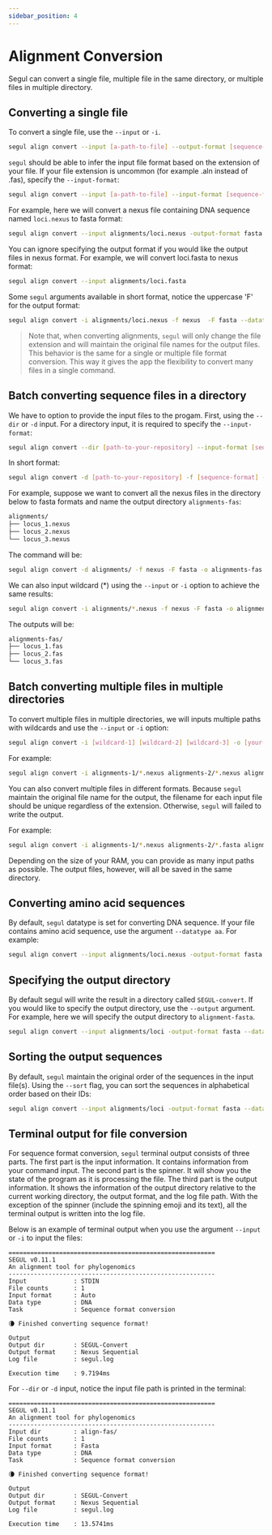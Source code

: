 ```yaml
---
sidebar_position: 4
---
```


# Alignment Conversion

Segul can convert a single file, multiple file in the same directory, or multiple files in multiple directory.

## Converting a single file

To convert a single file, use the `--input` or `-i`.

```Bash
segul align convert --input [a-path-to-file] --output-format [sequence-format]
```

`segul` should be able to infer the input file format based on the extension of your file. If your file extension is uncommon (for example .aln instead of .fas), specify the `--input-format`:

```Bash
segul align convert --input [a-path-to-file] --input-format [sequence-format] --output-format [sequence-format]
```

For example, here we will convert a nexus file containing DNA sequence named `loci.nexus` to fasta format:

```Bash
segul align convert --input alignments/loci.nexus -output-format fasta
```

You can ignore specifying the output format if you would like the output files in nexus format. For example, we will convert loci.fasta to nexus format:

```Bash
segul align convert --input alignments/loci.fasta
```

Some `segul` arguments available in short format, notice the uppercase 'F' for the output format:

```Bash
segul align convert -i alignments/loci.nexus -f nexus  -F fasta --datatype aa -o alignment-fasta
```

> Note that, when converting alignments, `segul` will only change the file extension and will maintain the original file names for the output files. This behavior is the same for a single or multiple file format conversion. This way it gives the app the flexibility to convert many files in a single command.

## Batch converting sequence files in a directory

We have to option to provide the input files to the progam. First, using the `--dir` or `-d` input. For a directory input, it is required to specify the `--input-format`:

```Bash
segul align convert --dir [path-to-your-repository] --input-format [sequence-format] --output [your-output-dir-name] --output-format [sequence-format]
```

In short format:

```Bash
segul align convert -d [path-to-your-repository] -f [sequence-format] -o [your-output-dir-name]
```

For example, suppose we want to convert all the nexus files in the directory below to fasta formats and name the output directory `alignments-fas`:

```Bash
alignments/
├── locus_1.nexus
├── locus_2.nexus
└── locus_3.nexus
```

The command will be:

```Bash
segul align convert -d alignments/ -f nexus -F fasta -o alignments-fas
```

We can also input wildcard (\*) using the `--input` or `-i` option to achieve the same results:

```Bash
segul align convert -i alignments/*.nexus -f nexus -F fasta -o alignments-fas
```

The outputs will be:

```Bash
alignments-fas/
├── locus_1.fas
├── locus_2.fas
└── locus_3.fas
```

## Batch converting multiple files in multiple directories

To convert multiple files in multiple directories, we will inputs multiple paths with wildcards and use the `--input` or `-i` option:

```Bash
segul align convert -i [wildcard-1] [wildcard-2] [wildcard-3] -o [your-output-dir-name]
```

For example:

```Bash
segul align convert -i alignments-1/*.nexus alignments-2/*.nexus alignments-3/*.nexus -F fasta -o alignments-fas
```

You can also convert multiple files in different formats. Because `segul` maintain the original file name for the output, the filename for each input file should be unique regardless of the extension. Otherwise, `segul` will failed to write the output.

For example:

```Bash
segul align convert -i alignments-1/*.nexus alignments-2/*.fasta alignments-3/*.fasta -F phylip -o alignments-phylip
```

Depending on the size of your RAM, you can provide as many input paths as possible. The output files, however, will all be saved in the same directory.

## Converting amino acid sequences

By default, `segul` datatype is set for converting DNA sequence. If your file contains amino acid sequence, use the argument `--datatype aa`. For example:

```Bash
segul align convert --input alignments/loci.nexus -output-format fasta --datatype aa
```

## Specifying the output directory

By default segul will write the result in a directory called `SEGUL-convert`. If you would like to specify the output directory, use the `--output` argument. For example, here we will specify the output directory to `alignment-fasta`.

```Bash
segul align convert --input alignments/loci -output-format fasta --datatype aa --output alignment-fasta
```

## Sorting the output sequences

By default, `segul` maintain the original order of the sequences in the input file(s). Using the `--sort` flag, you can sort the sequences in alphabetical order based on their IDs:

```Bash
segul align convert --input alignments/loci -output-format fasta --datatype aa --output alignment-fasta --sort
```

## Terminal output for file conversion

For sequence format conversion, `segul` terminal output consists of three parts. The first part is the input information. It contains information from your command input. The second part is the spinner. It will show you the state of the program as it is processing the file. The third part is the output information. It shows the information of the output directory relative to the current working directory, the output format, and the log file path. With the exception of the spinner (include the spinning emoji and its text), all the terminal output is written into the log file.

Below is an example of terminal output when you use the argument `--input` or `-i` to input the files:

```Text
=========================================================
SEGUL v0.11.1
An alignment tool for phylogenomics
---------------------------------------------------------
Input             : STDIN
File counts       : 1
Input format      : Auto
Data type         : DNA
Task              : Sequence format conversion

🌘 Finished converting sequence format!

Output
Output dir        : SEGUL-Convert
Output format     : Nexus Sequential
Log file          : segul.log

Execution time    : 9.7194ms
```

For `--dir` or `-d` input, notice the input file path is printed in the terminal:

```Text
=========================================================
SEGUL v0.11.1
An alignment tool for phylogenomics
---------------------------------------------------------
Input dir         : align-fas/
File counts       : 1
Input format      : Fasta
Data type         : DNA
Task              : Sequence format conversion

🌘 Finished converting sequence format!

Output
Output dir        : SEGUL-Convert
Output format     : Nexus Sequential
Log file          : segul.log

Execution time    : 13.5741ms
```
